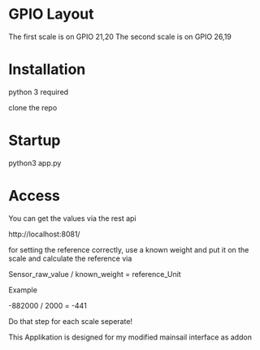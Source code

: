 # GPIO Layout

The first scale is on GPIO 21,20
The second scale is on GPIO 26,19

# Installation

python 3 required

clone the repo

# Startup

python3 app.py

# Access

You can get the values via the rest api

http://localhost:8081/

for setting the reference correctly, use a known weight and put it on the scale and calculate the reference via

Sensor_raw_value / known_weight = reference_Unit

Example 

-882000 / 2000 = -441

Do that step for each scale seperate!

This Applikation is designed for my modified mainsail interface as addon
